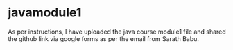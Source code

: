 # javamodule1
As per instructions, I have uploaded the java course module1 file and shared the github link via google forms as per the email from Sarath Babu.
